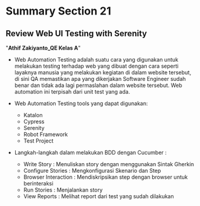 # Summary Section 21
## Review Web UI Testing with Serenity
"**Athif Zakiyanto_QE Kelas A**"

-  Web Automation Testing adalah suatu cara yang digunakan untuk melakukan testing terhadap web yang dibuat dengan cara seperti layaknya manusia yang melakukan kegiatan di dalam website tersebut, di sini QA memastikan apa yang dikerjakan Software Engineer sudah benar dan tidak ada lagi permaslahan dalam website tersebut. Web automation ini terpisah dari unit test yang ada.

- Web Automation Testing tools yang dapat digunakan:
  * Katalon
  * Cypress
  * Serenity
  * Robot Framework
  * Test Project

- Langkah-langkah dalam melakukan BDD dengan Cucumber :
  * Write Story : Menuliskan story dengan menggunakan Sintak Gherkin
  * Configure Stories : Mengkonfigurasi Skenario dan Step
  * Browser Interaction : Mendiskripsikan step dengan browser untuk berinteraksi
  * Run Stories : Menjalankan story
  * View Reports : Melihat report dari test yang sudah dilakukan


